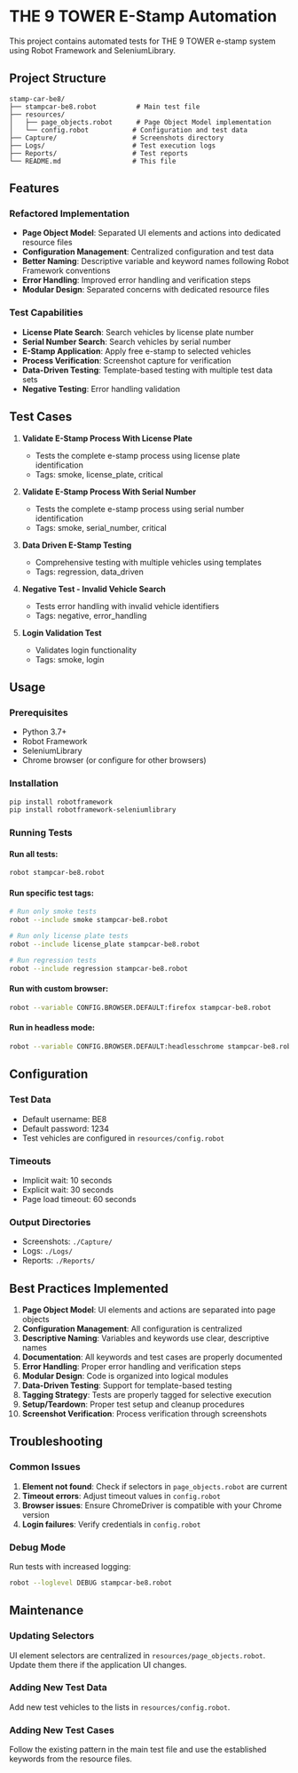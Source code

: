 # THE 9 TOWER E-Stamp Automation

This project contains automated tests for THE 9 TOWER e-stamp system using Robot Framework and SeleniumLibrary.

## Project Structure

```
stamp-car-be8/
├── stampcar-be8.robot          # Main test file
├── resources/
│   ├── page_objects.robot      # Page Object Model implementation
│   └── config.robot           # Configuration and test data
├── Capture/                   # Screenshots directory
├── Logs/                      # Test execution logs
├── Reports/                   # Test reports
└── README.md                  # This file
```

## Features

### Refactored Implementation
- **Page Object Model**: Separated UI elements and actions into dedicated resource files
- **Configuration Management**: Centralized configuration and test data
- **Better Naming**: Descriptive variable and keyword names following Robot Framework conventions
- **Error Handling**: Improved error handling and verification steps
- **Modular Design**: Separated concerns with dedicated resource files

### Test Capabilities
- **License Plate Search**: Search vehicles by license plate number
- **Serial Number Search**: Search vehicles by serial number
- **E-Stamp Application**: Apply free e-stamp to selected vehicles
- **Process Verification**: Screenshot capture for verification
- **Data-Driven Testing**: Template-based testing with multiple test data sets
- **Negative Testing**: Error handling validation

## Test Cases

1. **Validate E-Stamp Process With License Plate**
   - Tests the complete e-stamp process using license plate identification
   - Tags: smoke, license_plate, critical

2. **Validate E-Stamp Process With Serial Number**
   - Tests the complete e-stamp process using serial number identification
   - Tags: smoke, serial_number, critical

3. **Data Driven E-Stamp Testing**
   - Comprehensive testing with multiple vehicles using templates
   - Tags: regression, data_driven

4. **Negative Test - Invalid Vehicle Search**
   - Tests error handling with invalid vehicle identifiers
   - Tags: negative, error_handling

5. **Login Validation Test**
   - Validates login functionality
   - Tags: smoke, login

## Usage

### Prerequisites
- Python 3.7+
- Robot Framework
- SeleniumLibrary
- Chrome browser (or configure for other browsers)

### Installation
```bash
pip install robotframework
pip install robotframework-seleniumlibrary
```

### Running Tests

#### Run all tests:
```bash
robot stampcar-be8.robot
```

#### Run specific test tags:
```bash
# Run only smoke tests
robot --include smoke stampcar-be8.robot

# Run only license plate tests
robot --include license_plate stampcar-be8.robot

# Run regression tests
robot --include regression stampcar-be8.robot
```

#### Run with custom browser:
```bash
robot --variable CONFIG.BROWSER.DEFAULT:firefox stampcar-be8.robot
```

#### Run in headless mode:
```bash
robot --variable CONFIG.BROWSER.DEFAULT:headlesschrome stampcar-be8.robot
```

## Configuration

### Test Data
- Default username: BE8
- Default password: 1234
- Test vehicles are configured in `resources/config.robot`

### Timeouts
- Implicit wait: 10 seconds
- Explicit wait: 30 seconds
- Page load timeout: 60 seconds

### Output Directories
- Screenshots: `./Capture/`
- Logs: `./Logs/`
- Reports: `./Reports/`

## Best Practices Implemented

1. **Page Object Model**: UI elements and actions are separated into page objects
2. **Configuration Management**: All configuration is centralized
3. **Descriptive Naming**: Variables and keywords use clear, descriptive names
4. **Documentation**: All keywords and test cases are properly documented
5. **Error Handling**: Proper error handling and verification steps
6. **Modular Design**: Code is organized into logical modules
7. **Data-Driven Testing**: Support for template-based testing
8. **Tagging Strategy**: Tests are properly tagged for selective execution
9. **Setup/Teardown**: Proper test setup and cleanup procedures
10. **Screenshot Verification**: Process verification through screenshots

## Troubleshooting

### Common Issues
1. **Element not found**: Check if selectors in `page_objects.robot` are current
2. **Timeout errors**: Adjust timeout values in `config.robot`
3. **Browser issues**: Ensure ChromeDriver is compatible with your Chrome version
4. **Login failures**: Verify credentials in `config.robot`

### Debug Mode
Run tests with increased logging:
```bash
robot --loglevel DEBUG stampcar-be8.robot
```

## Maintenance

### Updating Selectors
UI element selectors are centralized in `resources/page_objects.robot`. Update them there if the application UI changes.

### Adding New Test Data
Add new test vehicles to the lists in `resources/config.robot`.

### Adding New Test Cases
Follow the existing pattern in the main test file and use the established keywords from the resource files.
